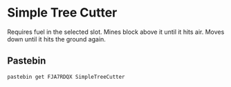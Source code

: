 # Simple Tree Cutter

Requires fuel in the selected slot. Mines block above it until it hits air. Moves down until it hits the ground again.

## Pastebin

    pastebin get FJA7RDQX SimpleTreeCutter